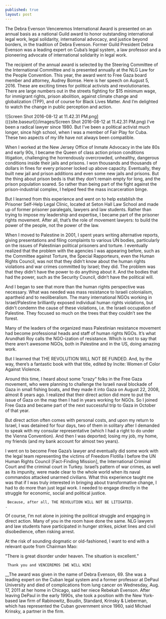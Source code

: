 ```yaml
---
published: true
layout: post
---
```

The Debra Evenson Venceremos International Award is presented on an annual basis as a national Guild award to honor outstanding international legal work, legal solidarity, international advocacy, and justice beyond borders, in the tradition of Debra Evenson. Former Guild President Debra Evenson was a leading expert on Cuba’s legal system, a law professor and a pioneering advocate of international solidarity in legal work.

   The recipient of the annual award is selected by the Steering Committee of the International Committee and is presented annually at the NLG Law for the People Convention. This year, the award went to Free Gaza board member and attorney, Audrey Bomse. Here is her speech on August 5, 2016. 
These are exciting times for political activists and revolutionaries. There are large numbers out in the streets fighting for $15 minimum wage, for immigrant rights, prison abolition, against climate change and globalization (TPP), and of course for Black Lives Matter. And I’m delighted to watch the change in public perception and action. 

![Screen Shot 2016-08-12 at 11.42.31 PM.png]({{site.baseurl}}/images/Screen Shot 2016-08-12 at 11.42.31 PM.png) 
I’ve been a radical lawyer since 1980. But I’ve been a political activist much longer, since high school, when I was a member of Fair Play for Cuba. These two aspects of my life have not always been compatible. 				

   When I worked at the New Jersey Office of Inmate Advocacy in the late 80s and early 90s, I became the Queen of class action prison conditions litigation, challenging the horrendously overcrowded, unhealthy, dangerous conditions inside their jails and prisons. I won thousands and thousands of dollars in fines for every prisoner locked up above capacity.  Eventually, they built new jail and prison additions and even some new jails and prisons. But the thing about prison beds is that they don’t remain empty for long, and the prison population soared. So rather than being part of the fight against the prison-industrial complex, I helped feed the mass incarceration binge.	

   But I learned from this experience and went on to help establish the Prisoner Self-Help Legal Clinic, located at Seton Hall Law School and made up of former prisoner paralegals, lawyers and law students. Rather than trying to impose my leadership and expertise, I became part of the prisoner rights movement. After all, that’s the role of movement lawyers: to build the power of the people, not the power of the law.

   When I moved to Palestine in 2001, I spent years writing alternative reports, giving presentations and filing complaints to various UN bodies, particularly on the issues of Palestinian political prisoners and torture. I eventually realized that the problem with the agencies I was appearing before, such as the Committee against Torture, the Special Rapporteurs, even the Human Rights Council, was not that they didn’t know about the human rights violations and war crimes committed by Israel; they did. The problem was that they didn’t have the power to do anything about it. And the bodies that had the power, such as the Security Council, didn’t have the political will.

   And I began to see that more than the human rights perspective was necessary. What was needed was mass resistance to Israeli colonialism, apartheid and to neoliberalism. The many international NGOs working in Israel/Palestine brilliantly exposed individual human rights violations, but didn’t condemn the cause of these violations, i.e. the Israeli occupation of Palestine. They focused so much on the trees that they couldn’t see the forest.	

   Many of the leaders of the organized mass Palestinian resistance movement had become professional heads and staff of human rights NGOs. It’s what Arundhati Roy calls the NGO-ization of resistance. Which is not to say that there aren’t awesome NGOs, both in Palestine and in the US, doing amazing work. 

   But I learned that THE REVOLUTION WILL NOT BE FUNDED. And, by the way, there’s a fantastic book with that title, edited by Incite: Women of Color Against Violence. 											 

   Around this time, I heard about some “crazy“ folks in the Free Gaza movement, who were planning to challenge the Israeli naval blockade  of Gaza in small fishing boats, and they made it into Gaza on August 22, 2008, almost 8 years ago. I realized that their direct action did more to put the issue of Gaza on the map then I had in years working for NGOs.  So I joined Free Gaza and became part of the next successful trip to Gaza in October of that year.  

   But direct action often comes with personal costs, and upon my return to Israel, I was detained for four days, two of them in solitary after I demanded to speak with my consular representative (which I had a right to do under the Vienna Convention). And then I was deported; losing my job, my home, my friends (and my bank account for almost two years).

   I went on to become Free Gaza’s lawyer and eventually did some work with the legal team representing the victims of Freedom Flotilla I before the UN Human Rights Council [Fact-Finding Mission], the International Criminal Court and the criminal court in Turkey. Israel’s pattern of war crimes, as well as its impunity, were made clear to the whole world when its naval commandos attacked unarmed civilians.
What this experience taught me was that if I was truly interested in bringing about transformative change, I had to do more than just legal work. I needed to engage directly in the struggle for economic, social and political justice. 

     Because, after all, THE REVOLUTION WILL NOT BE LITIGATED.						.

   Of course, I’m not alone in joining the political struggle and engaging in direct action. Many of you in the room have done the same. NLG lawyers and law students have participated in hunger strikes, picket lines and civil disobedience, often risking arrest.

   At the risk of sounding dogmatic or old-fashioned, I want to end with a relevant quote from Chairman Mao: 



"There is great disorder under heaven. The situation is excellent.”

     Thank you and VENCEREMOS [WE WILL WIN]

__The award was given in the name of Debra Evenson, 69. She was a leading expert on the Cuban legal system and a former professor at DePaul University and died of complications from lung cancer on Wednesday, Aug. 17, 2011 at her home in Chicago, said her niece Rebekah Evenson.
After leaving DePaul in the early 1990s, she took a position with the New York-based law firm of Rabinowitz, Boudin, Standard, Krinsky & Lieberman, which has represented the Cuban government since 1960, said Michael Krinsky, a partner in the firm.



